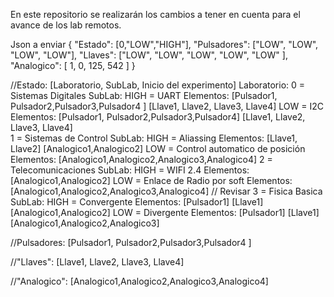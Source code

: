 En este repositorio se realizarán los cambios a tener en cuenta para el avance de los lab remotos.


Json a enviar 
{
  "Estado": [0,"LOW","HIGH"], 
  "Pulsadores": ["LOW",    "LOW",    "LOW",    "LOW"],
  "Llaves": ["LOW",    "LOW",    "LOW",    "LOW",    "LOW"  ],
  "Analogico": [ 1,    0, 125, 542  ] 
}

//Estado: [Laboratorio, SubLab, Inicio del experimento]
Laboratorio:
    0 = Sistemas Digitales
    SubLab:
        HIGH = UART
            Elementos: 
                [Pulsador1, Pulsador2,Pulsador3,Pulsador4 ]
                [Llave1, Llave2, Llave3, Llave4]
        LOW = I2C
            Elementos: 
                [Pulsador1, Pulsador2,Pulsador3,Pulsador4]
                [Llave1, Llave2, Llave3, Llave4]   
    1 = Sistemas de Control
    SubLab: 
        HIGH = Aliassing
            Elementos: 
                [Llave1, Llave2]
                [Analogico1,Analogico2]
        LOW = Control automatico de posición
            Elementos: 
                [Analogico1,Analogico2,Analogico3,Analogico4]
    2 = Telecomunicaciones
    SubLab:
        HIGH = WIFI 2.4
            Elementos: 
                [Analogico1,Analogico2]
        LOW = Enlace de Radio por soft 
            Elementos: 
               [Analogico1,Analogico2,Analogico3,Analogico4] // Revisar
    3 = Fisica Basica
    SubLab:
        HIGH = Convergente
            Elementos: 
            [Pulsador1]
            [Llave1]
            [Analogico1,Analogico2]
        LOW = Divergente
            Elementos: 
            [Pulsador1]
            [Llave1]
            [Analogico1,Analogico2,Analogico3]

            
//Pulsadores: [Pulsador1, Pulsador2,Pulsador3,Pulsador4 ]

//"Llaves":  [Llave1, Llave2, Llave3, Llave4]

//"Analogico": [Analogico1,Analogico2,Analogico3,Analogico4]
